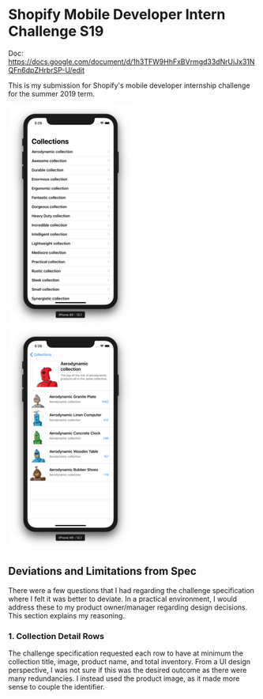 # Shopify Mobile Developer Intern Challenge S19

Doc: https://docs.google.com/document/d/1h3TFW9HhFxBVrmgd33dNrUiJx31NQFn6dpZHrbrSP-U/edit

This is my submission for Shopify's mobile developer internship challenge for the summer 2019 term.

<img src="collection.png" width="50%">
<img src="collection-detail.png" width="50%">

## Deviations and Limitations from Spec
There were a few questions that I had regarding the challenge specification where I felt it was better to deviate. In a practical environment, I would address these to my product owner/manager regarding design decisions. This section explains my reasoning.

### 1. Collection Detail Rows
The challenge specification requested each row to have at minimum the collection title, image, product name, and total inventory. From a UI design perspective, I was not sure if this was the desired outcome as there were many redundancies. I instead used the product image, as it made more sense to couple the identifier.


